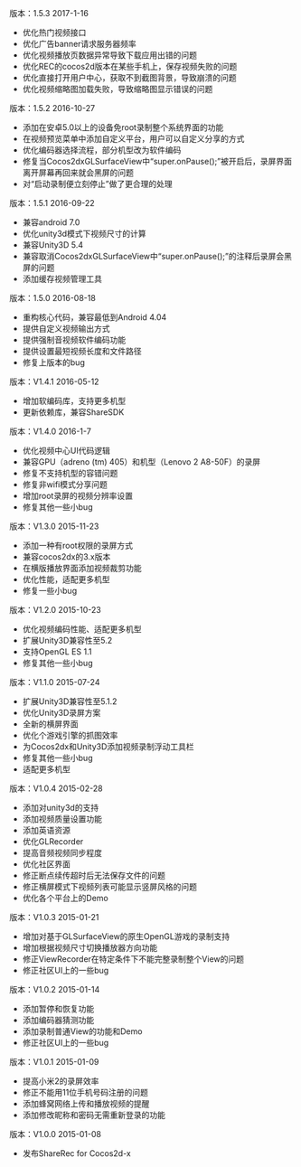 版本：1.5.3 2017-1-16
- 优化热门视频接口
- 优化广告banner请求服务器频率
- 优化视频播放页数据异常导致下载应用出错的问题
- 优化REC的cocos2d版本在某些手机上，保存视频失败的问题
- 优化直接打开用户中心，获取不到截图背景，导致崩溃的问题
- 优化视频缩略图加载失败，导致缩略图显示错误的问题

版本：1.5.2 2016-10-27
- 添加在安卓5.0以上的设备免root录制整个系统界面的功能
- 在视频预览菜单中添加自定义平台，用户可以自定义分享的方式
- 优化编码器选择流程，部分机型改为软件编码
- 修复当Cocos2dxGLSurfaceView中“super.onPause();”被开启后，录屏界面离开屏幕再回来就会黑屏的问题
- 对“启动录制便立刻停止”做了更合理的处理

版本：1.5.1 2016-09-22
- 兼容android 7.0
- 优化unity3d模式下视频尺寸的计算
- 兼容Unity3D 5.4
- 兼容取消Cocos2dxGLSurfaceView中“super.onPause();”的注释后录屏会黑屏的问题
- 添加缓存视频管理工具

版本：1.5.0 2016-08-18
- 重构核心代码，兼容最低到Android 4.04
- 提供自定义视频输出方式
- 提供强制音视频软件编码功能
- 提供设置最短视频长度和文件路径
- 修复上版本的bug

版本：V1.4.1 2016-05-12
- 增加软编码库，支持更多机型
- 更新依赖库，兼容ShareSDK

版本：V1.4.0 2016-1-7
- 优化视频中心UI代码逻辑
- 兼容GPU（adreno (tm) 405）和机型（Lenovo 2 A8-50F）的录屏
- 修复不支持机型的容错问题
- 修复非wifi模式分享问题
- 增加root录屏的视频分辨率设置
- 修复其他一些小bug

版本：V1.3.0 2015-11-23
- 添加一种有root权限的录屏方式
- 兼容cocos2dx的3.x版本
- 在横版播放界面添加视频裁剪功能
- 优化性能，适配更多机型
- 修复一些小bug

版本：V1.2.0 2015-10-23
- 优化视频编码性能、适配更多机型
- 扩展Unity3D兼容性至5.2
- 支持OpenGL ES 1.1
- 修复其他一些小bug

版本：V1.1.0 2015-07-24
- 扩展Unity3D兼容性至5.1.2
- 优化Unity3D录屏方案
- 全新的横屏界面
- 优化个游戏引擎的抓图效率
- 为Cocos2dx和Unity3D添加视频录制浮动工具栏
- 修复其他一些小bug
- 适配更多机型

版本：V1.0.4 2015-02-28
- 添加对unity3d的支持
- 添加视频质量设置功能
- 添加英语资源
- 优化GLRecorder
- 提高音频视频同步程度
- 优化社区界面
- 修正断点续传超时后无法保存文件的问题
- 修正横屏模式下视频列表可能显示竖屏风格的问题
- 优化各个平台上的Demo

版本：V1.0.3 2015-01-21
- 增加对基于GLSurfaceView的原生OpenGL游戏的录制支持
- 增加根据视频尺寸切换播放器方向功能
- 修正ViewRecorder在特定条件下不能完整录制整个View的问题
- 修正社区UI上的一些bug

版本：V1.0.2 2015-01-14
- 添加暂停和恢复功能
- 添加编码器猜测功能
- 添加录制普通View的功能和Demo
- 修正社区UI上的一些bug

版本：V1.0.1 2015-01-09
- 提高小米2的录屏效率
- 修正不能用11位手机号码注册的问题
- 添加蜂窝网络上传和播放视频的提醒
- 添加修改昵称和密码无需重新登录的功能

版本：V1.0.0 2015-01-08
- 发布ShareRec for Cocos2d-x
